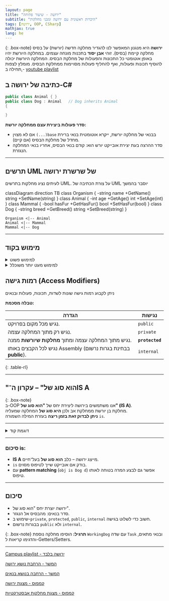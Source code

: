 ```yaml
---
layout: page
title: "ירושה - שיעור פתיחה"
subtitle: "היכרות ראשונית עם ירושה ומבני מחלקות"
tags: [ירושה, OOP, CSharp]
mathjax: true
lang: he
---
```


{: .box-note}
**ירושה** היא מנגנון המאפשר לנו להגדיר מחלקה חדשה (יורשת) על בסיס מחלקה קיימת (בסיס). זוהי **אבן יסוד** בתכנות מונחה עצמים. במחלקה היורשת יהיו באופן אוטומטי כל התכונות והפעולות של מחלקת הבסיס. המחלקה היורשת יכולה להוסיף תכונות ופעולות, ואף להחליף פעולות מסויימות ממחלקת הבסיס. מומלץ לצפות ,תחילה ב- [youtube playlist](https://www.youtube.com/playlist?list=PLnVUJu2KuoA0CpYg4ga45Q0C5dGaSEYPH)


## כתיבה של ירושה ב-C#

```csharp
public class Animal { }
public class Dog : Animal   // Dog inherits Animal
{

}
```


<div class="box-success" markdown=1>

**סדר פעולות ביצירת עצם ממחלקה יורשת:**
- אם לא מצוין `(...)base` בבנאי של מחלקה יורשת, ייקרא אוטומטית בנאי ברירת מחדל של מחלקת הבסיס (אם קיים).  
- סדר ההרצה בעת יצירת אובייקט יורש הוא: קודם בנאי הבסיס, אחריו בנאי המחלקה הנגזרת.
</div>

---



## תרשים UML של שרשרת ירושה

לעיתים נציג מחלקות בתרשים UML. על צורת הכתיבה של UML יוסבר בהמשך

<div class="mermaid" style="direction:ltr">
classDiagram
    direction TB
    class Organism {
      -string name
      +GetName() string
      +SetName(string)
    }
    class Animal {
      -int age
      +GetAge() int
      +SetAge(int)
    }
    class Mammal {
      -bool hasFur
      +GetHasFur() bool
      +SetHasFur(bool)
    }
    class Dog {
      -string breed
      +GetBreed() string
      +SetBreed(string)
    }

    Organism <|-- Animal
    Animal <|-- Mammal
    Mammal <|-- Dog
</div>



---

## מימוש בקוד

<details markdown=1><summary>למימוש פשוט</summary>

```csharp
public class Organism
{
    private string name;

    public Organism(string name)
    {
        Console.WriteLine("Organism.ctor");
        this.name = name;
    }

    public string GetName() { return name; }
    public void SetName(string name) { this.name = name; }
}

public class Animal : Organism
{
    private int age;

    // בדוגמא זו חובה לקרוא לבייס. יוסבר בהמשך
    public Animal(string name, int age) : base(name) 
    {
        Console.WriteLine("Animal.ctor");
        this.age = age;
    }

    public int GetAge() { return age; }
    public void SetAge(int age) { this.age = age; }
}

public class Mammal : Animal
{
    private bool hasFur;

    public Mammal(string name, int age, bool hasFur) : base(name, age)
    {
        Console.WriteLine("Mammal.ctor");
        this.hasFur = hasFur;
    }

    public bool GetHasFur() { return hasFur; }
    public void SetHasFur(bool hasFur) { this.hasFur = hasFur; }
}

public class Dog : Mammal
{
    private string breed;

    public Dog(string name, int age, string breed)
        : base(name, age, true)
    {
        Console.WriteLine("Dog.ctor");
        this.breed = breed;
    }

    public string GetBreed() { return breed; }
    public void SetBreed(string breed) { this.breed = breed; }
}
```



---

## הדגמה עם מערך עצמים

```csharp
Dog[] kennel = new Dog[]
{
    new Dog("Rex", 5, "Labrador"),
    new Dog("Luna", 2, "Husky"),
    new Dog("Milo", 3, "Beagle")
};

for (int i = 0; i < kennel.Length; i++)
{
    Console.WriteLine(
        $"{i}: {kennel[i].GetName()}, " +
        $"age {kennel[i].GetAge()}, " +
        $"breed {kennel[i].GetBreed()}"
    );
}
```

</details>

<details markdown=1><summary>למימוש מעט יותר משוכלל</summary>

בגרסה זו השינויים הבאים:
1. שימוש במשתנה סטטי ליצירת מונה של מופעים והקצאת id לכל עצם
1. למחלקות השונות הוגדר `override string ToString()` שמחזיר יצוג של העצם
1. בכל `ToString` נוספה קריאה לאותה הפעולה במחלקת הבסיס. כך שכל מחלקה מטפלת ומציגה את המידע שלה


```cs
public class Organism
{
    private static int counter = 0;   // counts instances
    private readonly int id;          // assigned unique id
    private string name;

    public Organism(string name)
    {
        Console.WriteLine("Organism.ctor");
        this.id = counter++;
        this.name = name;
    }

    public string GetName() { return name; }
    public void SetName(string name) { this.name = name; }
    public int GetId() => id;
    public override string ToString() => $"{id}: {name}";
        
}

public class Animal : Organism
{
    private int age;

    public Animal(string name, int age) : base(name)
    {
        Console.WriteLine("Animal.ctor");
        this.age = age;
    }

    public int GetAge() { return age; }
    public void SetAge(int age) { this.age = age; }

    public override string ToString()
    {
        return base.ToString() + $", age {age}";
    }
}

public class Mammal : Animal
{
    private bool hasFur;

    public Mammal(string name, int age, bool hasFur) : base(name, age)
    {
        Console.WriteLine("Mammal.ctor");
        this.hasFur = hasFur;
    }

    public bool GetHasFur() => hasFur; 
    public void SetHasFur(bool hasFur) => this.hasFur = hasFur; 
}

public class Dog : Mammal
{
    private string breed;

    public Dog(string name, int age, string breed)
        : base(name, age, true)
    {
        Console.WriteLine("Dog.ctor");
        this.breed = breed;
    }

    public string GetBreed() => breed; 
    public void SetBreed(string value) => breed = value; 
    public override string ToString() =>
        base.ToString() + $", breed {breed}";  
}


//usage
Dog[] kennel = new Dog[]
{
    new Dog("Rex", 5, "Labrador"),
    new Dog("Luna", 2, "Husky"),
    new Dog("Milo", 3, "Beagle")
};

foreach (var dog in kennel)
    Console.WriteLine(dog);

```

</details>




## רמות גישה (Access Modifiers)
ניתן לקבוע רמות גישה שונות לשדות, תכונות, פעולות ובנאים

**טבלה מסכמת:**

| הגדרה       | נגישות                                                                 |
|-------------|------------------------------------------------------------------------|
|נגיש מכל מקום בפרויקט.                                                 | `public`    | 
| נגיש רק מתוך המחלקה עצמה.                                              |`private`   | 
|  נגיש מתוך המחלקה עצמה ומתוך **מחלקות שיורשות** ממנה.                       |**`protected`** |
|  נגיש לכל הקבצים באותו Assembly (בבחינת בגרות נרשום **public**). |`internal`  |
{: .table-rl}

---




## "הוא סוג של" – עקרון ה־IS A  

{: .box-note}  
ב-OOP אנו משתמשים בירושה ליצירת יחס של **"הוא סוג של" (IS A)**.  
מחלקת בן יורשת ממחלקת אב ולכן **היא סוג של** המחלקה שמעליה.  
**ניתן לבדוק זאת בזמן ריצה** בעזרת המילה השמורה `is`.

---

<details markdown=1><summary>דוגמת קוד</summary>

```csharp
public class Animal { }
public class Dog : Animal 
{
    public void Bark() => Console.WriteLine("Woof!");
}

class Program
{
    static void Main()
    {
        Animal a1 = new Dog();
        Animal a2 = new Animal();

        if (a1 is Dog d) 
            d.Bark();   // a1 הוא סוג של Dog → Woof!
        if (a2 is Dog) 
            Console.WriteLine("a2 הוא כלב"); 
        else 
            Console.WriteLine("a2 אינו כלב");
    }
}
```
</details>

---

### סיכום is:

* **IS A** מייצג ירושה – כלב **הוא סוג של** בעל־חיים.
* `is` בודק אם אובייקט שייך לטיפוס מסוים.
* עם **pattern matching** (`obj is Dog d`) אפשר גם לבצע המרה בטוחה לאותו טיפוס.






---

## סיכום

* ירושה יוצרת יחס "הוא סוג של".
* סדר בנאים: מהבסיס אל הנגזר.
* שימוש ב-`private`, `protected`, `public`, `internal` חשוב כדי לשלוט בגישה.
* בבגרות נרשום `public` ולא `internal`.

{: .box-note}
**תרגיל:** הוסיפו מחלקה נוספת `WorkingDog` עם שדה `Task` ובנאי מתאים, והדגימו קריאות ל-Getters/Setters.



---

[Campus playlist - ירושה בלבד](https://www.youtube.com/playlist?list=PLnVUJu2KuoA0CpYg4ga45Q0C5dGaSEYPH)

[המשך - הרחבת נושא ירושה](/oop/01inheritc)

[המשך - הרחבה בנושא בנאים](/oop/01inheritdconstructors)

[קמפוס - מצגת ירושה]("https://lomdot.education.gov.il/Qualitest/CSA11B-inherit/index.html")

[קמפוס - מצגת מחלקות אבסטרקטיות]("https://lomdot.education.gov.il/Qualitest/CSA11C-abstract/index.html")